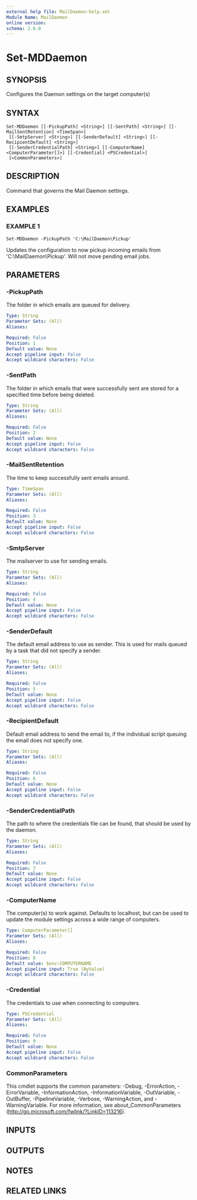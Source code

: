 ```yaml
---
external help file: MailDaemon-help.xml
Module Name: MailDaemon
online version:
schema: 2.0.0
---
```


# Set-MDDaemon

## SYNOPSIS
Configures the Daemon settings on the target computer(s)

## SYNTAX

```
Set-MDDaemon [[-PickupPath] <String>] [[-SentPath] <String>] [[-MailSentRetention] <TimeSpan>]
 [[-SmtpServer] <String>] [[-SenderDefault] <String>] [[-RecipientDefault] <String>]
 [[-SenderCredentialPath] <String>] [[-ComputerName] <ComputerParameter[]>] [[-Credential] <PSCredential>]
 [<CommonParameters>]
```

## DESCRIPTION
Command that governs the Mail Daemon settings.

## EXAMPLES

### EXAMPLE 1
```
Set-MDDaemon -PickupPath 'C:\MailDaemon\Pickup'
```

Updates the configuration to now pickup incoming emails from 'C:\MailDaemon\Pickup'.
Will not move pending email jobs.

## PARAMETERS

### -PickupPath
The folder in which emails are queued for delivery.

```yaml
Type: String
Parameter Sets: (All)
Aliases:

Required: False
Position: 1
Default value: None
Accept pipeline input: False
Accept wildcard characters: False
```

### -SentPath
The folder in which emails that were successfully sent are stored for a specified time before being deleted.

```yaml
Type: String
Parameter Sets: (All)
Aliases:

Required: False
Position: 2
Default value: None
Accept pipeline input: False
Accept wildcard characters: False
```

### -MailSentRetention
The time to keep successfully sent emails around.

```yaml
Type: TimeSpan
Parameter Sets: (All)
Aliases:

Required: False
Position: 3
Default value: None
Accept pipeline input: False
Accept wildcard characters: False
```

### -SmtpServer
The mailserver to use for sending emails.

```yaml
Type: String
Parameter Sets: (All)
Aliases:

Required: False
Position: 4
Default value: None
Accept pipeline input: False
Accept wildcard characters: False
```

### -SenderDefault
The default email address to use as sender.
This is used for mails queued by a task that did not specify a sender.

```yaml
Type: String
Parameter Sets: (All)
Aliases:

Required: False
Position: 5
Default value: None
Accept pipeline input: False
Accept wildcard characters: False
```

### -RecipientDefault
Default email address to send the email to, if the individual script queuing the email does not specify one.

```yaml
Type: String
Parameter Sets: (All)
Aliases:

Required: False
Position: 6
Default value: None
Accept pipeline input: False
Accept wildcard characters: False
```

### -SenderCredentialPath
The path to where the credentials file can be found, that should be used by the daemon.

```yaml
Type: String
Parameter Sets: (All)
Aliases:

Required: False
Position: 7
Default value: None
Accept pipeline input: False
Accept wildcard characters: False
```

### -ComputerName
The computer(s) to work against.
Defaults to localhost, but can be used to update the module settings across a wide range of computers.

```yaml
Type: ComputerParameter[]
Parameter Sets: (All)
Aliases:

Required: False
Position: 8
Default value: $env:COMPUTERNAME
Accept pipeline input: True (ByValue)
Accept wildcard characters: False
```

### -Credential
The credentials to use when connecting to computers.

```yaml
Type: PSCredential
Parameter Sets: (All)
Aliases:

Required: False
Position: 9
Default value: None
Accept pipeline input: False
Accept wildcard characters: False
```

### CommonParameters
This cmdlet supports the common parameters: -Debug, -ErrorAction, -ErrorVariable, -InformationAction, -InformationVariable, -OutVariable, -OutBuffer, -PipelineVariable, -Verbose, -WarningAction, and -WarningVariable. For more information, see about_CommonParameters (http://go.microsoft.com/fwlink/?LinkID=113216).

## INPUTS

## OUTPUTS

## NOTES

## RELATED LINKS
